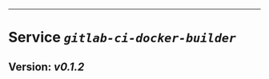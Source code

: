 ------------------------------------------------------------------------

Service *`gitlab-ci-docker-builder`*
====================================

Version: *v0.1.2*
-----------------
